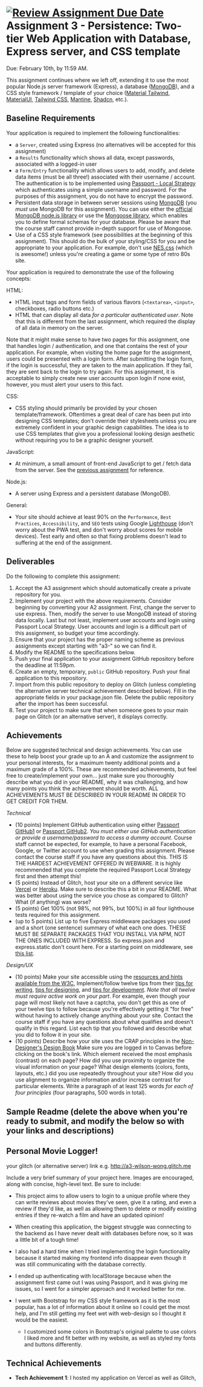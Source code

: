 [![Review Assignment Due Date](https://classroom.github.com/assets/deadline-readme-button-22041afd0340ce965d47ae6ef1cefeee28c7c493a6346c4f15d667ab976d596c.svg)](https://classroom.github.com/a/vxWRKI0Z)
Assignment 3 - Persistence: Two-tier Web Application with Database, Express server, and CSS template
===

Due: February 10th, by 11:59 AM.

This assignment continues where we left off, extending it to use the most popular Node.js server framework (Express), 
a database ([MongoDB](https://www.mongodb.com/)), and a CSS style framework / template of your choice ([Material Tailwind](https://www.material-tailwind.com/),
[MaterialUI](https://mui.com/), [Tailwind CSS](https://tailwindcss.com/), [Mantine](https://mantine.dev), [Shadcn](https://ui.shadcn.com/), etc.).

Baseline Requirements
---

Your application is required to implement the following functionalities:

- a `Server`, created using Express (no alternatives will be accepted for this assignment)
- a `Results` functionality which shows all data, except passwords, associated with a logged-in user
- a `Form/Entry` functionality which allows users to add, modify, and delete data items (must be all three!) associated with their username / account. 
  The authentication is to be implemented using [Passport - Local Strategy](https://www.passportjs.org/packages/passport-local/) 
  which authenticates using a simple username and password. For the purposes of this assignment, you do not have to encrypt
  the password.
- Persistent data storage in between server sessions using [MongoDB](https://www.MongoDB.com/cloud/atlas) (you *must* use MongoDB for this assignment). You can use either the [official MongoDB node.js library](https://www.npmjs.com/package/MongoDB) or use the [Mongoose library](https://www.npmjs.com/package/mongoose), which enables you to define formal schemas for your database. Please be aware that the course staff cannot provide in-depth support for use of Mongoose.  
- Use of a CSS style framework (see possibilities at the beginning of this assignment). 
  This should do the bulk of your styling/CSS for you and be appropriate to your application. 
  For example, don't use [NES.css](https://nostalgic-css.github.io/NES.css/) (which is awesome!) unless you're creating a game or some type of retro 80s site.

Your application is required to demonstrate the use of the following concepts:  

HTML:  
- HTML input tags and form fields of various flavors (`<textarea>`, `<input>`, checkboxes, radio buttons etc.)
- HTML that can display all data *for a particular authenticated user*. Note that this is different from the last assignment, which required the display of all data in memory on the server.

Note that it might make sense to have two pages for this assignment, one that handles login / authentication, and one that contains the rest of your application.
For example, when visiting the home page for the assignment, users could be presented with a login form. After submitting the login form, if the login is 
successful, they are taken to the main application. If they fail, they are sent back to the login to try again. For this assignment, it is acceptable to simply create 
new user accounts upon login if none exist, however, you must alert your users to this fact.  

CSS:  
- CSS styling should primarily be provided by your chosen template/framework. 
Oftentimes a great deal of care has been put into designing CSS templates; 
don't override their stylesheets unless you are extremely confident in your graphic design capabilities. 
The idea is to use CSS templates that give you a professional looking design aesthetic without requiring you to be a graphic designer yourself.

JavaScript:  
- At minimum, a small amount of front-end JavaScript to get / fetch data from the server. 
See the [previous assignment](https://github.com/cs4241-c25/a2-shortstack) for reference.

Node.js:  
- A server using Express and a persistent database (MongoDB).

General:  
- Your site should achieve at least 90% on the `Performance`, `Best Practices`, `Accessibility`, and `SEO` tests 
using Google [Lighthouse](https://developers.google.com/web/tools/lighthouse) (don't worry about the PWA test, and don't worry about scores for mobile devices).
Test early and often so that fixing problems doesn't lead to suffering at the end of the assignment. 

Deliverables
---

Do the following to complete this assignment:

1. Accept the A3 assignment which should automatically create a private repository for you.
2. Implement your project with the above requirements. Consider beginning by converting your A2 
   assignment. First, change the server to use express. Then, modify the server to use MongoDB 
   instead of storing data locally. Last but not least, implement user accounts and login using
   Passport Local Strategy. User accounts and login is a difficult part of this assignment, so
   budget your time accordingly. 
3. Ensure that your project has the proper naming scheme as previous assignments except starting
   with "a3-" so we can find it. 
4. Modify the README to the specifications below.
5. Push your final application to your assignment GitHub repository before the deadline at 11:59pm. 
6. Create an empty, temporary, `public` GitHub repository. Push your final application to this
   repository. 
7. Import from this public repository to deploy on Glitch (unless completing the 
   alternative server technical achievement described below). Fill in the appropriate fields in 
   your package.json file. Delete the public repository after the import has been successful. 
8. Test your project to make sure that when someone goes to your main page on Glitch (or an 
   alternative server), it displays correctly.

Achievements
---

Below are suggested technical and design achievements. You can use these to help boost your grade up to an A and customize the 
assignment to your personal interests, for a maximum twenty additional points and a maximum grade of a 100%. 
These are recommended achievements, but feel free to create/implement your own... just make sure you thoroughly describe what you did in your README, 
why it was challenging, and how many points you think the achievement should be worth. 
ALL ACHIEVEMENTS MUST BE DESCRIBED IN YOUR README IN ORDER TO GET CREDIT FOR THEM.

*Technical*
- (10 points) Implement GitHub authentication using either  [Passport GitHub1](https://www.passportjs.org/packages/passport-github)
  or [Passport GitHub2](https://www.passportjs.org/packages/passport-github2). 
  *You must either use GitHub authentication or provide a username/password to access a dummy account*. 
  Course staff cannot be expected, for example, to have a personal Facebook, Google, or Twitter account to use when grading this assignment. 
  Please contact the course staff if you have any questions about this. THIS IS THE HARDEST ACHIEVEMENT OFFERED IN WEBWARE.
  It is highly recommended that you complete the required Passport Local Strategy first and then attempt this!
- (5 points) Instead of Glitch, host your site on a different service like [Vercel](https://vercel.com/) or [Heroku](https://www.heroku.com).
  Make sure to describe this a bit in your README. What was better about using the service you chose as compared to Glitch? 
  What (if anything) was worse? 
- (5 points) Get 100% (not 98%, not 99%, but 100%) in all four lighthouse tests required for this assignment.
- (up to 5 points) List up to five Express middleware packages you used and a short (one sentence) summary of what each 
  one does. THESE MUST BE SEPARATE PACKAGES THAT YOU INSTALL VIA NPM, NOT THE ONES INCLUDED WITH EXPRESS. So express.json
  and express.static don't count here. For a starting point on middleware, see [this list](https://expressjs.com/en/resources/middleware.html).

*Design/UX*
- (10 points) Make your site accessible using the [resources and hints available from the W3C](https://www.w3.org/WAI/), 
  Implement/follow twelve tips from their [tips for writing](https://www.w3.org/WAI/tips/writing/),
  [tips for designing](https://www.w3.org/WAI/tips/designing/), and [tips for development](https://www.w3.org/WAI/tips/developing/).
  *Note that all twelve must require active work on your part*. 
  For example, even though your page will most likely not have a captcha, you don't get this as one of your twelve tips 
  to follow because you're effectively getting it "for free" without having to actively change anything about your site. 
  Contact the course staff if you have any questions about what qualifies and doesn't qualify in this regard. 
  List each tip that you followed and describe what you did to follow it in your site.
- (10 points) Describe how your site uses the CRAP principles in the [Non-Designer's Design Book](https://learning.oreilly.com/library/view/the-non-designers-design/9780321563088/)
  Make sure you are logged in to Canvas before clicking on the book's link.
Which element received the most emphasis (contrast) on each page? 
How did you use proximity to organize the visual information on your page? 
What design elements (colors, fonts, layouts, etc.) did you use repeatedly throughout your site? 
How did you use alignment to organize information and/or increase contrast for particular elements. 
Write a paragraph of at least 125 words *for each of four principles* (four paragraphs, 500 words in total). 

Sample Readme (delete the above when you're ready to submit, and modify the below so with your links and descriptions)
---

## Personal Movie Logger!

your glitch (or alternative server) link e.g. http://a3-wilson-wong.glitch.me

Include a very brief summary of your project here. Images are encouraged, along with concise, high-level text. Be sure to include:

- This project aims to allow users to login to a unique profile where they can write reviews about movies they've seen, give it a rating, 
  and even a review if they'd like, as well as allowing them to delete or modify existing entries if they re-watch a film and have an updated opinion!

- When creating this application, the biggest struggle was connecting to the backend as I have never dealt with databases before now, so it was a little bit of a tough time!
- I also had a hard time when I tried implementing the login functionality because it started making my frontend info disappear even though it was still communicating with the database correctly.

- I ended up authenticating with localStorage because when the assignment first came out I was using Passport, and it was giving me issues, so I went for a simpler approach and it worked better for me.
- I went with Bootstrap for my CSS style framework as it is the most popular, has a lot of information about it online so I could get the most help, and I'm still getting my feet wet with web-design so I thought it would be the easiest.
  - I customized some colors in Bootstrap's original palette to use colors I liked more and fit better with my website, as well as styled my fonts and buttons differently.

## Technical Achievements
- **Tech Achievement 1**: I hosted my application on Vercel as well as Glitch,

